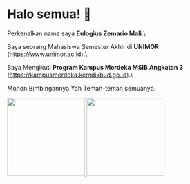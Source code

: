 # Halo semua! 👋

Perkenalkan nama saya **Eulogius Zemario Mali**.\

Saya seorang Mahasiswa Semester Akhir di **UNIMOR** (https://www.unimor.ac.id).\

Saya Mengikuti **Program Kampus Merdeka MSIB Angkatan 3**
(https://kampusmerdeka.kemdikbud.go.id).\

Mohon Bimbingannya Yah Teman-teman semuanya.

<p align="left">
<a href="https://github.com/eulogiuzmali">
  <img height="180em" src="https://github-readme-stats-eight-theta.vercel.app/api?username=gilangadhan&show_icons=true&theme=algolia&include_all_commits=true&count_private=true"/>
  <img height="180em" src="https://github-readme-stats-eight-theta.vercel.app/api/top-langs/?username=gilangadhan&layout=compact&langs_count=8&theme=algolia"/>
</a>
</p>
